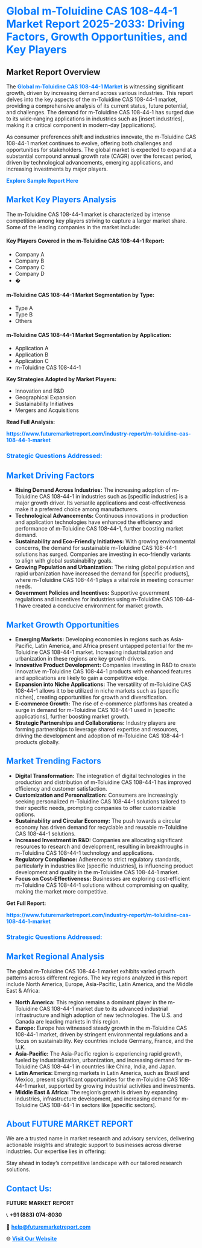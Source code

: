 <h1 style="color: #007BFF;">Global m-Toluidine CAS 108-44-1 Market Report 2025-2033: Driving Factors, Growth Opportunities, and Key Players</h1>

<section id="overview">
<h2>Market Report Overview</h2>
<p>The <a href="https://www.futuremarketreport.com/industry-report/m-toluidine-cas-108-44-1-market" style="color: #007BFF; text-decoration: none;"><strong>Global m-Toluidine CAS 108-44-1 Market</strong></a> is witnessing significant growth, driven by increasing demand across various industries. This report delves into the key aspects of the m-Toluidine CAS 108-44-1 market, providing a comprehensive analysis of its current status, future potential, and challenges. The demand for m-Toluidine CAS 108-44-1 has surged due to its wide-ranging applications in industries such as [insert industries], making it a critical component in modern-day [applications].</p>
<p>As consumer preferences shift and industries innovate, the m-Toluidine CAS 108-44-1 market continues to evolve, offering both challenges and opportunities for stakeholders. The global market is expected to expand at a substantial compound annual growth rate (CAGR) over the forecast period, driven by technological advancements, emerging applications, and increasing investments by major players.</p>
</section>

<section id="overview">
<p><a href="https://www.futuremarketreport.com/request-sample/reportId=112506" style="color: #007BFF; text-decoration: none;"><strong>Explore Sample Report Here</strong></a></p>
</section>

<section id="key-players">
<h2 style="color: #007BFF;">Market Key Players Analysis</h2>
<p>The m-Toluidine CAS 108-44-1 market is characterized by intense competition among key players striving to capture a larger market share. Some of the leading companies in the market include:</p>
<h4>Key Players Covered in the m-Toluidine CAS 108-44-1 Report:</h4>
<ul><li>Company A</li><li>Company B</li><li>Company C</li><li>Company D</li><li>�</li></ul>
<h4>m-Toluidine CAS 108-44-1 Market Segmentation by Type:</h4>
<ul><li>Type A</li><li>Type B</li><li>Others</li></ul>

<h4>m-Toluidine CAS 108-44-1 Market Segmentation by Application:</h4>
<ul><li>Application A</li><li>Application B</li><li>Application C</li><li>m-Toluidine CAS 108-44-1</li></ul>
<p><strong>Key Strategies Adopted by Market Players:</strong></p>
<ul>
<li>Innovation and R&D</li>
<li>Geographical Expansion</li>
<li>Sustainability Initiatives</li>
<li>Mergers and Acquisitions</li>
</ul>
</section>

<section>
<p><strong>Read Full Analysis: </strong></p><a href="https://www.futuremarketreport.com/industry-report/m-toluidine-cas-108-44-1-market" style="color: #007BFF; text-decoration: none;"><strong>https://www.futuremarketreport.com/industry-report/m-toluidine-cas-108-44-1-market</strong></a>
<h3 style="color: #007BFF;">Strategic Questions Addressed:</h3>
</section>

<section id="driving-factors">
<h2 style="color: #007BFF;">Market Driving Factors</h2>
<ul>
<li><strong>Rising Demand Across Industries:</strong> The increasing adoption of m-Toluidine CAS 108-44-1 in industries such as [specific industries] is a major growth driver. Its versatile applications and cost-effectiveness make it a preferred choice among manufacturers.</li>
<li><strong>Technological Advancements:</strong> Continuous innovations in production and application technologies have enhanced the efficiency and performance of m-Toluidine CAS 108-44-1, further boosting market demand.</li>
<li><strong>Sustainability and Eco-Friendly Initiatives:</strong> With growing environmental concerns, the demand for sustainable m-Toluidine CAS 108-44-1 solutions has surged. Companies are investing in eco-friendly variants to align with global sustainability goals.</li>
<li><strong>Growing Population and Urbanization:</strong> The rising global population and rapid urbanization have increased the demand for [specific products], where m-Toluidine CAS 108-44-1 plays a vital role in meeting consumer needs.</li>
<li><strong>Government Policies and Incentives:</strong> Supportive government regulations and incentives for industries using m-Toluidine CAS 108-44-1 have created a conducive environment for market growth.</li>
</ul>
</section>

<section id="growth-opportunities">
<h2 style="color: #007BFF;">Market Growth Opportunities</h2>
<ul>
<li><strong>Emerging Markets:</strong> Developing economies in regions such as Asia-Pacific, Latin America, and Africa present untapped potential for the m-Toluidine CAS 108-44-1 market. Increasing industrialization and urbanization in these regions are key growth drivers.</li>
<li><strong>Innovative Product Development:</strong> Companies investing in R&D to create innovative m-Toluidine CAS 108-44-1 products with enhanced features and applications are likely to gain a competitive edge.</li>
<li><strong>Expansion into Niche Applications:</strong> The versatility of m-Toluidine CAS 108-44-1 allows it to be utilized in niche markets such as [specific niches], creating opportunities for growth and diversification.</li>
<li><strong>E-commerce Growth:</strong> The rise of e-commerce platforms has created a surge in demand for m-Toluidine CAS 108-44-1 used in [specific applications], further boosting market growth.</li>
<li><strong>Strategic Partnerships and Collaborations:</strong> Industry players are forming partnerships to leverage shared expertise and resources, driving the development and adoption of m-Toluidine CAS 108-44-1 products globally.</li>
</ul>
</section>

<section id="trending-factors">
<h2 style="color: #007BFF;">Market Trending Factors</h2>
<ul>
<li><strong>Digital Transformation:</strong> The integration of digital technologies in the production and distribution of m-Toluidine CAS 108-44-1 has improved efficiency and customer satisfaction.</li>
<li><strong>Customization and Personalization:</strong> Consumers are increasingly seeking personalized m-Toluidine CAS 108-44-1 solutions tailored to their specific needs, prompting companies to offer customizable options.</li>
<li><strong>Sustainability and Circular Economy:</strong> The push towards a circular economy has driven demand for recyclable and reusable m-Toluidine CAS 108-44-1 solutions.</li>
<li><strong>Increased Investment in R&D:</strong> Companies are allocating significant resources to research and development, resulting in breakthroughs in m-Toluidine CAS 108-44-1 technology and applications.</li>
<li><strong>Regulatory Compliance:</strong> Adherence to strict regulatory standards, particularly in industries like [specific industries], is influencing product development and quality in the m-Toluidine CAS 108-44-1 market.</li>
<li><strong>Focus on Cost-Effectiveness:</strong> Businesses are exploring cost-efficient m-Toluidine CAS 108-44-1 solutions without compromising on quality, making the market more competitive.</li>
</ul>
</section>

<section>
<p><strong>Get Full Report: </strong></p><a href="https://www.futuremarketreport.com/industry-report/m-toluidine-cas-108-44-1-market" style="color: #007BFF; text-decoration: none;"><strong>https://www.futuremarketreport.com/industry-report/m-toluidine-cas-108-44-1-market</strong></a>
<h3 style="color: #007BFF;">Strategic Questions Addressed:</h3>
</section>


<section id="regional-analysis">
<h2 style="color: #007BFF;">Market Regional Analysis</h2>
<p>The global m-Toluidine CAS 108-44-1 market exhibits varied growth patterns across different regions. The key regions analyzed in this report include North America, Europe, Asia-Pacific, Latin America, and the Middle East & Africa:</p>
<ul>
<li><strong>North America:</strong> This region remains a dominant player in the m-Toluidine CAS 108-44-1 market due to its advanced industrial infrastructure and high adoption of new technologies. The U.S. and Canada are leading markets in this region.</li>
<li><strong>Europe:</strong> Europe has witnessed steady growth in the m-Toluidine CAS 108-44-1 market, driven by stringent environmental regulations and a focus on sustainability. Key countries include Germany, France, and the U.K.</li>
<li><strong>Asia-Pacific:</strong> The Asia-Pacific region is experiencing rapid growth, fueled by industrialization, urbanization, and increasing demand for m-Toluidine CAS 108-44-1 in countries like China, India, and Japan.</li>
<li><strong>Latin America:</strong> Emerging markets in Latin America, such as Brazil and Mexico, present significant opportunities for the m-Toluidine CAS 108-44-1 market, supported by growing industrial activities and investments.</li>
<li><strong>Middle East & Africa:</strong> The region’s growth is driven by expanding industries, infrastructure development, and increasing demand for m-Toluidine CAS 108-44-1 in sectors like [specific sectors].</li>
</ul>
</section>

<footer>
<h2 style="color: #007BFF;">About FUTURE MARKET REPORT</h2>
<p>We are a trusted name in market research and advisory services, delivering actionable insights and strategic support to businesses across diverse industries. Our expertise lies in offering:</p>

<p>Stay ahead in today’s competitive landscape with our tailored research solutions.</p>

<h2 style="color: #007BFF;">Contact Us:</h2>
<p><strong>FUTURE MARKET REPORT</strong></p>
<p>📞 <strong>+91 (883) 074-8030</strong></p>
<p>📧 <strong><a href="mailto:help@futuremarketreport.com" style="color: #007BFF;">help@futuremarketreport.com</a></strong></p>
<p>🌐 <strong><a href="https://www.futuremarketreport.com/" style="color: #007BFF;">Visit Our Website</a></strong></p>
</footer>